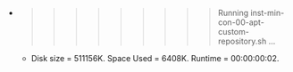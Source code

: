 * >>>>>>>>> Running inst-min-con-00-apt-custom-repository.sh ...
  * Disk size = 511156K. Space Used = 6408K. Runtime = 00:00:00:02.

